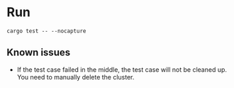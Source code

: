 # Run

`cargo test -- --nocapture`

## Known issues
- If the test case failed in the middle, the test case will not be cleaned up. You need to manually delete the cluster.
